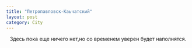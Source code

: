 ```yaml
---
title: "Петропавловск-Каьчатский"
layout: post
category: City
---
```


<style>
p {
  text-align: center
}
</style>
<p>Здесь пока еще ничего нет,но со временем уверен будет наполнятся.</p> 


